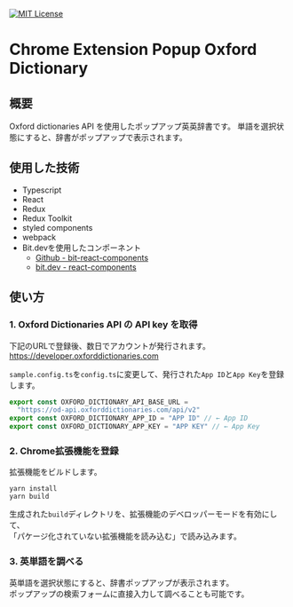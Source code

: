 [![MIT License](http://img.shields.io/badge/license-MIT-blue.svg?style=flat)](LICENSE)
# Chrome Extension Popup Oxford Dictionary

## 概要
Oxford dictionaries API を使用したポップアップ英英辞書です。
単語を選択状態にすると、辞書がポップアップで表示されます。

## 使用した技術
- Typescript
- React
- Redux
- Redux Toolkit
- styled components
- webpack
- Bit.devを使用したコンポーネント
  - [Github - bit-react-components](https://github.com/hide1982/bit-react-components)
  - [bit.dev - react-components](https://bit.dev/hide1982/react-components)

## 使い方
### 1. Oxford Dictionaries API の API key を取得
下記のURLで登録後、数日でアカウントが発行されます。  
https://developer.oxforddictionaries.com

`sample.config.ts`を`config.ts`に変更して、発行された`App ID`と`App Key`を登録します。
```typescript
export const OXFORD_DICTIONARY_API_BASE_URL =
  "https://od-api.oxforddictionaries.com/api/v2"
export const OXFORD_DICTIONARY_APP_ID = "APP ID" // ← App ID
export const OXFORD_DICTIONARY_APP_KEY = "APP KEY" // ← App Key
```

### 2. Chrome拡張機能を登録
拡張機能をビルドします。
```
yarn install
yarn build
```
生成された`build`ディレクトリを、拡張機能のデベロッパーモードを有効にして、  
「パケージ化されていない拡張機能を読み込む」で読み込みます。  

### 3. 英単語を調べる
英単語を選択状態にすると、辞書ポップアップが表示されます。  
ポップアップの検索フォームに直接入力して調べることも可能です。
